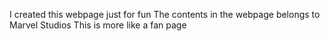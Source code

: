 I created this webpage just for fun
The contents in the webpage belongs to Marvel Studios
This is more like a fan page
